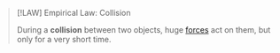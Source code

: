 >[!LAW] Empirical Law: Collision
>
>During a **collision** between two objects, huge [forces](../Force.md) act on them, but only for a very short time.
>